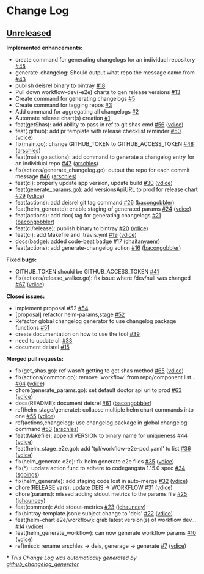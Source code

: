 # Change Log

## [Unreleased](https://github.com/deis/deisrel/tree/HEAD)

**Implemented enhancements:**

- create command for generating changelogs for an individual repository [\#45](https://github.com/deis/deisrel/issues/45)
- generate-changelog: Should output what repo the message came from  [\#43](https://github.com/deis/deisrel/issues/43)
- publish deisrel binary to bintray [\#18](https://github.com/deis/deisrel/issues/18)
- Pull down workflow-dev\(-e2e\) charts to gen release versions [\#13](https://github.com/deis/deisrel/issues/13)
- Create command for generating changelogs [\#5](https://github.com/deis/deisrel/issues/5)
- Create command for tagging repos [\#3](https://github.com/deis/deisrel/issues/3)
- Add command for aggregating all changelogs [\#2](https://github.com/deis/deisrel/issues/2)
- Automate release chart\(s\) creation [\#1](https://github.com/deis/deisrel/issues/1)
- feat\(getShas\): add ability to pass in ref to git shas cmd [\#56](https://github.com/deis/deisrel/pull/56) ([vdice](https://github.com/vdice))
- feat\(.github\): add pr template with release checklist reminder [\#50](https://github.com/deis/deisrel/pull/50) ([vdice](https://github.com/vdice))
- fix\(main.go\): change GITHUB\_TOKEN to GITHUB\_ACCESS\_TOKEN [\#48](https://github.com/deis/deisrel/pull/48) ([arschles](https://github.com/arschles))
- feat\(main.go,actions\): add command to generate a changelog entry for an individual repo [\#47](https://github.com/deis/deisrel/pull/47) ([arschles](https://github.com/arschles))
- fix\(actions/generate\_changelog.go\): output the repo for each commit message [\#46](https://github.com/deis/deisrel/pull/46) ([arschles](https://github.com/arschles))
- feat\(ci\): properly update app version, update build [\#30](https://github.com/deis/deisrel/pull/30) ([vdice](https://github.com/vdice))
- feat\(generate\_params.go\): add versionsApiURL to prod for release chart [\#29](https://github.com/deis/deisrel/pull/29) ([vdice](https://github.com/vdice))
- feat\(actions\): add deisrel git tag command [\#26](https://github.com/deis/deisrel/pull/26) ([bacongobbler](https://github.com/bacongobbler))
- feat\(helm\_generate\): enable staging of generated params [\#24](https://github.com/deis/deisrel/pull/24) ([vdice](https://github.com/vdice))
- feat\(actions\): add doc\( tag for generating changelogs [\#21](https://github.com/deis/deisrel/pull/21) ([bacongobbler](https://github.com/bacongobbler))
- feat\(ci/release\): publish binary to bintray [\#20](https://github.com/deis/deisrel/pull/20) ([vdice](https://github.com/vdice))
- feat\(ci\): add Makefile and .travis.yml [\#19](https://github.com/deis/deisrel/pull/19) ([vdice](https://github.com/vdice))
- docs\(badge\): added code-beat badge [\#17](https://github.com/deis/deisrel/pull/17) ([chaitanyaenr](https://github.com/chaitanyaenr))
- feat\(actions\): add generate-changelog action [\#16](https://github.com/deis/deisrel/pull/16) ([bacongobbler](https://github.com/bacongobbler))

**Fixed bugs:**

- GITHUB\_TOKEN should be GITHUB\_ACCESS\_TOKEN [\#41](https://github.com/deis/deisrel/issues/41)
- fix\(actions/release\_walker.go\): fix issue where /dev/null was changed [\#67](https://github.com/deis/deisrel/pull/67) ([vdice](https://github.com/vdice))

**Closed issues:**

- implement proposal \#52 [\#54](https://github.com/deis/deisrel/issues/54)
- \[proposal\] refactor helm-params,stage [\#52](https://github.com/deis/deisrel/issues/52)
- Refactor global changelog generator to use changelog package functions [\#51](https://github.com/deis/deisrel/issues/51)
- create documentation on how to use the tool [\#39](https://github.com/deis/deisrel/issues/39)
- need to update cli [\#33](https://github.com/deis/deisrel/issues/33)
- document deisrel [\#15](https://github.com/deis/deisrel/issues/15)

**Merged pull requests:**

- fix\(get\_shas.go\): ref wasn't getting to get shas method [\#65](https://github.com/deis/deisrel/pull/65) ([vdice](https://github.com/vdice))
- fix\(actions/common.go\): remove 'workflow' from repo/component list... [\#64](https://github.com/deis/deisrel/pull/64) ([vdice](https://github.com/vdice))
- chore\(generate\_params.go\): set default doctor api url to prod [\#63](https://github.com/deis/deisrel/pull/63) ([vdice](https://github.com/vdice))
- docs\(README\): document deisrel [\#61](https://github.com/deis/deisrel/pull/61) ([bacongobbler](https://github.com/bacongobbler))
- ref\(helm\_stage/generate\): collapse multiple helm chart commands into one [\#55](https://github.com/deis/deisrel/pull/55) ([vdice](https://github.com/vdice))
- ref\(actions,changelog\): use changelog package in global changelog command [\#53](https://github.com/deis/deisrel/pull/53) ([arschles](https://github.com/arschles))
- feat\(Makefile\): append VERSION to binary name for uniqueness [\#44](https://github.com/deis/deisrel/pull/44) ([vdice](https://github.com/vdice))
- feat\(helm\_stage\_e2e.go\): add 'tpl/workflow-e2e-pod.yaml' to list [\#36](https://github.com/deis/deisrel/pull/36) ([vdice](https://github.com/vdice))
- fix\(helm\_generate e2e\): fix helm generate e2e files [\#35](https://github.com/deis/deisrel/pull/35) ([vdice](https://github.com/vdice))
- fix\(\*\): update action func to adhere to codegangsta 1.15.0 spec [\#34](https://github.com/deis/deisrel/pull/34) ([sgoings](https://github.com/sgoings))
- fix\(helm\_generate\): add staging code lost in auto-merge [\#32](https://github.com/deis/deisrel/pull/32) ([vdice](https://github.com/vdice))
- chore\(RELEASE vars\): update DEIS -\> WORKFLOW [\#31](https://github.com/deis/deisrel/pull/31) ([vdice](https://github.com/vdice))
- chore\(params\): missed adding stdout metrics to the params file [\#25](https://github.com/deis/deisrel/pull/25) ([jchauncey](https://github.com/jchauncey))
- feat\(common\): Add stdout-metrics [\#23](https://github.com/deis/deisrel/pull/23) ([jchauncey](https://github.com/jchauncey))
- fix\(bintray-template.json\): subject change to 'deis' [\#22](https://github.com/deis/deisrel/pull/22) ([vdice](https://github.com/vdice))
- feat\(helm-chart e2e/workflow\): grab latest version\(s\) of workflow dev… [\#14](https://github.com/deis/deisrel/pull/14) ([vdice](https://github.com/vdice))
- feat\(helm\_generate\_workflow\): can now generate workflow params [\#10](https://github.com/deis/deisrel/pull/10) ([vdice](https://github.com/vdice))
- ref\(misc\): rename arschles -\> deis, generage -\> generate [\#7](https://github.com/deis/deisrel/pull/7) ([vdice](https://github.com/vdice))



\* *This Change Log was automatically generated by [github_changelog_generator](https://github.com/skywinder/Github-Changelog-Generator)*